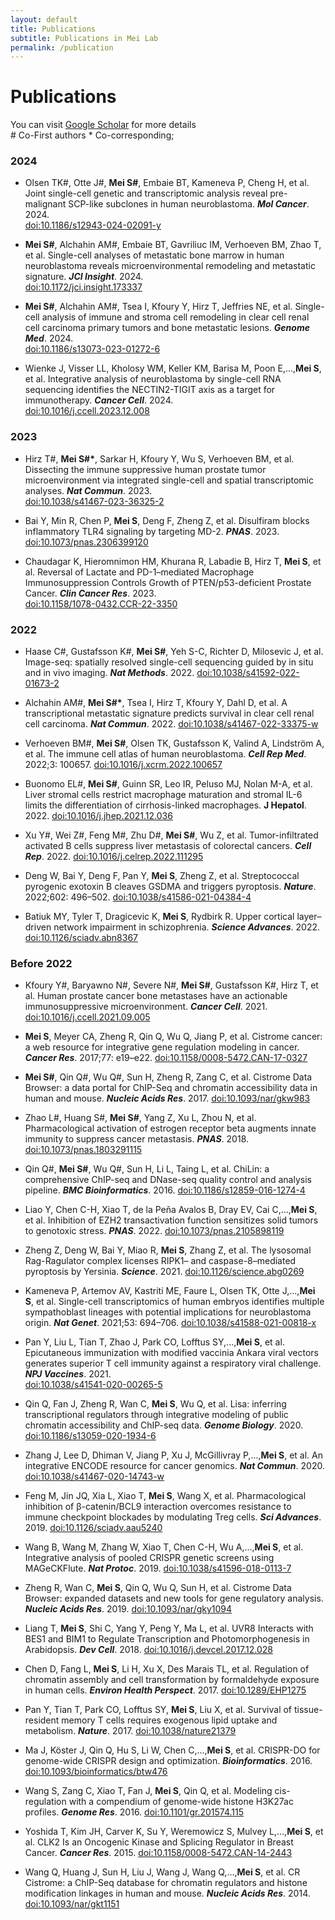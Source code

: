```yaml
---
layout: default
title: Publications
subtitle: Publications in Mei Lab
permalink: /publication
---
```


# Publications

You can visit [Google Scholar](https://scholar.google.com/citations?user=MntNsM8AAAAJ&hl=en) for more details<br>
\# Co-First authors * Co-corresponding;

### 2024

- Olsen TK#, Otte J#, **Mei S#**, Embaie BT, Kameneva P, Cheng H, et al. Joint single-cell genetic and transcriptomic analysis reveal pre-malignant SCP-like subclones in human neuroblastoma. **_Mol Cancer_**. 2024.  
  [doi:10.1186/s12943-024-02091-y](https://doi.org/10.1186/s12943-024-02091-y)
  
- **Mei S#**, Alchahin AM#, Embaie BT, Gavriliuc IM, Verhoeven BM, Zhao T, et al. Single-cell analyses of metastatic bone marrow in human neuroblastoma reveals microenvironmental remodeling and metastatic signature. **_JCI Insight_**. 2024.  
  [doi:10.1172/jci.insight.173337](https://doi.org/10.1172/jci.insight.173337)
  
- **Mei S#**, Alchahin AM#, Tsea I, Kfoury Y, Hirz T, Jeffries NE, et al. Single-cell analysis of immune and stroma cell remodeling in clear cell renal cell carcinoma primary tumors and bone metastatic lesions. **_Genome Med_**. 2024.  
  [doi:10.1186/s13073-023-01272-6](https://doi.org/10.1186/s13073-023-01272-6)
  
- Wienke J, Visser LL, Kholosy WM, Keller KM, Barisa M, Poon E,...,**Mei S**, et al. Integrative analysis of neuroblastoma by single-cell RNA sequencing identifies the NECTIN2-TIGIT axis as a target for immunotherapy. **_Cancer Cell_**. 2024.  
  [doi:10.1016/j.ccell.2023.12.008](https://doi.org/10.1016/j.ccell.2023.12.008)
  

### 2023
  
- Hirz T#, **Mei S#\***, Sarkar H, Kfoury Y, Wu S, Verhoeven BM, et al. Dissecting the immune suppressive human prostate tumor microenvironment via integrated single-cell and spatial transcriptomic analyses. **_Nat Commun_**. 2023.  
  [doi:10.1038/s41467-023-36325-2](https://doi.org/10.1038/s41467-023-36325-2)
  
- Bai Y, Min R, Chen P, **Mei S**, Deng F, Zheng Z, et al. Disulfiram blocks inflammatory TLR4 signaling by targeting MD-2. **_PNAS_**. 2023.  
  [doi:10.1073/pnas.2306399120](https://doi.org/10.1073/pnas.2306399120)
  
- Chaudagar K, Hieromnimon HM, Khurana R, Labadie B, Hirz T, **Mei S**, et al. Reversal of Lactate and PD-1–mediated Macrophage Immunosuppression Controls Growth of PTEN/p53-deficient Prostate Cancer. **_Clin Cancer Res_**. 2023.  
  [doi:10.1158/1078-0432.CCR-22-3350](https://doi.org/10.1158/1078-0432.CCR-22-3350)
  

### 2022

- Haase C#, Gustafsson K#, **Mei S#**, Yeh S-C, Richter D, Milosevic J, et al. Image-seq: spatially resolved single-cell sequencing guided by in situ and in vivo imaging. **_Nat Methods_**. 2022.
  [doi:10.1038/s41592-022-01673-2](https://doi.org/10.1038/s41592-022-01673-2)
  
- Alchahin AM#, **Mei S#\***, Tsea I, Hirz T, Kfoury Y, Dahl D, et al. A transcriptional metastatic signature predicts survival in clear cell renal cell carcinoma. **_Nat Commun_**. 2022.
  [doi:10.1038/s41467-022-33375-w](https://doi.org/10.1038/s41467-022-33375-w)
  
- Verhoeven BM#, **Mei S#**, Olsen TK, Gustafsson K, Valind A, Lindström A, et al. The immune cell atlas of human neuroblastoma. **_Cell Rep Med_**. 2022;3: 100657.
  [doi:10.1016/j.xcrm.2022.100657](https://doi.org/10.1016/j.xcrm.2022.100657)
  
- Buonomo EL#, **Mei S#**, Guinn SR, Leo IR, Peluso MJ, Nolan M-A, et al. Liver stromal cells restrict macrophage maturation and stromal IL-6 limits the differentiation of cirrhosis-linked macrophages. **J Hepatol**. 2022.
  [doi:10.1016/j.jhep.2021.12.036](https://doi.org/10.1016/j.jhep.2021.12.036)
  
- Xu Y#, Wei Z#, Feng M#, Zhu D#, **Mei S#**, Wu Z, et al. Tumor-infiltrated activated B cells suppress liver metastasis of colorectal cancers. **_Cell Rep_**. 2022.
  [doi:10.1016/j.celrep.2022.111295](https://doi.org/10.1016/j.celrep.2022.111295)
  
- Deng W, Bai Y, Deng F, Pan Y, **Mei S**, Zheng Z, et al. Streptococcal pyrogenic exotoxin B cleaves GSDMA and triggers pyroptosis. **_Nature_**. 2022;602: 496–502.
  [doi:10.1038/s41586-021-04384-4](https://doi.org/10.1038/s41586-021-04384-4)
  
- Batiuk MY, Tyler T, Dragicevic K, **Mei S**, Rydbirk R. Upper cortical layer–driven network impairment in schizophrenia. **_Science Advances_**. 2022.
  [doi:10.1126/sciadv.abn8367](https://doi.org/10.1126/sciadv.abn8367)
  

### Before 2022
- Kfoury Y#, Baryawno N#, Severe N#, **Mei S#**, Gustafsson K#, Hirz T, et al. Human prostate cancer bone metastases have an actionable immunosuppressive microenvironment. **_Cancer Cell_**. 2021.
  [doi:10.1016/j.ccell.2021.09.005](https://doi.org/10.1016/j.ccell.2021.09.005)
  
- **Mei S**, Meyer CA, Zheng R, Qin Q, Wu Q, Jiang P, et al. Cistrome cancer: a web resource for integrative gene regulation modeling in cancer. **_Cancer Res_**. 2017;77: e19–e22.
  [doi:10.1158/0008-5472.CAN-17-0327](https://doi.org/10.1158/0008-5472.CAN-17-0327)
  
- **Mei S#**, Qin Q#, Wu Q#, Sun H, Zheng R, Zang C, et al. Cistrome Data Browser: a data portal for ChIP-Seq and chromatin accessibility data in human and mouse. **_Nucleic Acids Res_**. 2017.
  [doi:10.1093/nar/gkw983](https://doi.org/10.1093/nar/gkw983)
  
- Zhao L#, Huang S#, **Mei S#**, Yang Z, Xu L, Zhou N, et al. Pharmacological activation of estrogen receptor beta augments innate immunity to suppress cancer metastasis. **_PNAS_**. 2018.
  [doi:10.1073/pnas.1803291115](https://doi.org/10.1073/pnas.1803291115)
  
- Qin Q#, **Mei S#**, Wu Q#, Sun H, Li L, Taing L, et al. ChiLin: a comprehensive ChIP-seq and DNase-seq quality control and analysis pipeline. **_BMC Bioinformatics_**. 2016.
  [doi:10.1186/s12859-016-1274-4](https://doi.org/10.1186/s12859-016-1274-4)
  
- Liao Y, Chen C-H, Xiao T, de la Peña Avalos B, Dray EV, Cai C,...,**Mei S**, et al. Inhibition of EZH2 transactivation function sensitizes solid tumors to genotoxic stress. **_PNAS_**. 2022.
  [doi:10.1073/pnas.2105898119](https://doi.org/10.1073/pnas.2105898119)
  
- Zheng Z, Deng W, Bai Y, Miao R, **Mei S**, Zhang Z, et al. The lysosomal Rag-Ragulator complex licenses RIPK1– and caspase-8–mediated pyroptosis by Yersinia. **_Science_**. 2021.
  [doi:10.1126/science.abg0269](https://doi.org/)
  
- Kameneva P, Artemov AV, Kastriti ME, Faure L, Olsen TK, Otte J,...,**Mei S**, et al. Single-cell transcriptomics of human embryos identifies multiple sympathoblast lineages with potential implications for neuroblastoma origin. **_Nat Genet_**. 2021;53: 694–706.
  [doi:10.1038/s41588-021-00818-x](https://doi.org/10.1038/s41588-021-00818-x)
  
- Pan Y, Liu L, Tian T, Zhao J, Park CO, Lofftus SY,...,**Mei S**, et al. Epicutaneous immunization with modified vaccinia Ankara viral vectors generates superior T cell immunity against a respiratory viral challenge. **_NPJ Vaccines_**. 2021.  
  [doi:10.1038/s41541-020-00265-5](https://doi.org/10.1038/s41541-020-00265-5)
  
- Qin Q, Fan J, Zheng R, Wan C, **Mei S**, Wu Q, et al. Lisa: inferring transcriptional regulators through integrative modeling of public chromatin accessibility and ChIP-seq data. **_Genome Biology_**. 2020.
   [doi:10.1186/s13059-020-1934-6](https://doi.org/10.1186/s13059-020-1934-6)
  
- Zhang J, Lee D, Dhiman V, Jiang P, Xu J, McGillivray P,...,**Mei S**, et al. An integrative ENCODE resource for cancer genomics. **_Nat Commun_**. 2020.
  [doi:10.1038/s41467-020-14743-w](https://doi.org/10.1038/s41467-020-14743-w)
  
- Feng M, Jin JQ, Xia L, Xiao T, **Mei S**, Wang X, et al. Pharmacological inhibition of β-catenin/BCL9 interaction overcomes resistance to immune checkpoint blockades by modulating Treg cells. **_Sci Advances_**. 2019.
  [doi:10.1126/sciadv.aau5240](https://doi.org/10.1126/sciadv.aau5240)
  
- Wang B, Wang M, Zhang W, Xiao T, Chen C-H, Wu A,...,**Mei S**, et al. Integrative analysis of pooled CRISPR genetic screens using MAGeCKFlute. **_Nat Protoc_**. 2019.
  [doi:10.1038/s41596-018-0113-7](https://doi.org/10.1038/s41596-018-0113-7)
  
- Zheng R, Wan C, **Mei S**, Qin Q, Wu Q, Sun H, et al. Cistrome Data Browser: expanded datasets and new tools for gene regulatory analysis. **_Nucleic Acids Res_**. 2019.
  [doi:10.1093/nar/gky1094](https://doi.org/10.1093/nar/gky1094)
  
- Liang T, **Mei S**, Shi C, Yang Y, Peng Y, Ma L, et al. UVR8 Interacts with BES1 and BIM1 to Regulate Transcription and Photomorphogenesis in Arabidopsis. **_Dev Cell_**. 2018.
  [doi:10.1016/j.devcel.2017.12.028](https://doi.org/10.1016/j.devcel.2017.12.028)
  
- Chen D, Fang L, **Mei S**, Li H, Xu X, Des Marais TL, et al. Regulation of chromatin assembly and cell transformation by formaldehyde exposure in human cells. **_Environ Health Perspect_**. 2017.
  [doi:10.1289/EHP1275](https://doi.org/10.1289/EHP1275)
  
- Pan Y, Tian T, Park CO, Lofftus SY, **Mei S**, Liu X, et al. Survival of tissue-resident memory T cells requires exogenous lipid uptake and metabolism. **_Nature_**. 2017.
  [doi:10.1038/nature21379](https://doi.org/10.1038/nature21379)
  
- Ma J, Köster J, Qin Q, Hu S, Li W, Chen C,...,**Mei S**, et al. CRISPR-DO for genome-wide CRISPR design and optimization. **_Bioinformatics_**. 2016.
  [doi:10.1093/bioinformatics/btw476](https://doi.org/10.1093/bioinformatics/btw476)
  
- Wang S, Zang C, Xiao T, Fan J, **Mei S**, Qin Q, et al. Modeling cis-regulation with a compendium of genome-wide histone H3K27ac profiles. **_Genome Res_**. 2016.
  [doi:10.1101/gr.201574.115](https://doi.org/10.1101/gr.201574.115)
  
- Yoshida T, Kim JH, Carver K, Su Y, Weremowicz S, Mulvey L,...,**Mei S**, et al. CLK2 Is an Oncogenic Kinase and Splicing Regulator in Breast Cancer. **_Cancer Res_**. 2015.
  [doi:10.1158/0008-5472.CAN-14-2443](https://doi.org/10.1158/0008-5472.CAN-14-2443)
  
- Wang Q, Huang J, Sun H, Liu J, Wang J, Wang Q,...,**Mei S**, et al. CR Cistrome: a ChIP-Seq database for chromatin regulators and histone modification linkages in human and mouse. **_Nucleic Acids Res_**. 2014.
  [doi:10.1093/nar/gkt1151](https://doi.org/10.1093/nar/gkt1151) 





